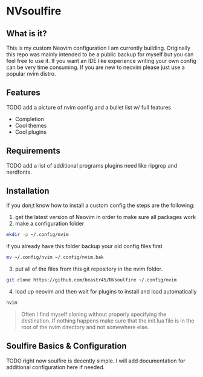 # NVsoulfire

## What is it? 
This is my custom Neovim configuration I am currently building.
Originally this repo was mainly intended to be a public backup for myself but you can feel free to use it.
If you want an IDE like experience writing your own config can be very time consuming. If you are new to neovim please just use a popular nvim distro.

## Features
TODO add a picture of nvim config and a bullet list w/ full features
- Completion
- Cool themes
- Cool plugins

## Requirements
TODO add a list of additional programs plugins need like ripgrep and nerdfonts.

## Installation
If you don;t know how to install a custom config the steps are the following:
  1. get the latest version of Neovim in order to make sure all packages work
  2. make a configuration folder

```sh
mkdir -p ~/.config/nvim
```
  if you already have this folder backup your old config files first

```sh
mv ~/.config/nvim ~/.config/nvim.bak
```

  3. put all of the files from this git repository in the nvim folder.

```sh
git clone https://github.com/beastr45/NVsoulfire ~/.config/nvim
```

  4. load up neovim and then wait for plugins to install and load automatically

```sh
nvim
```

>Often I find myself cloning without properly specifying the destination. If nothing happens make sure that the init.lua file is in the root of the nvim directory and not somewhere else.

## Soulfire Basics & Configuration
TODO right now soulfire is decently simple. I will add documentation for additional configuration here if needed.
